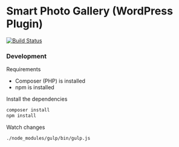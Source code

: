 # Smart Photo Gallery (WordPress Plugin)

[![Build Status](https://travis-ci.org/Xennis/smart-photo-gallery.svg?branch=master)](https://travis-ci.org/Xennis/smart-photo-gallery)

### Development

Requirements
* Composer (PHP) is installed
* npm is installed

Install the dependencies
```sh
composer install
npm install
```

Watch changes
```sh
./node_modules/gulp/bin/gulp.js
```